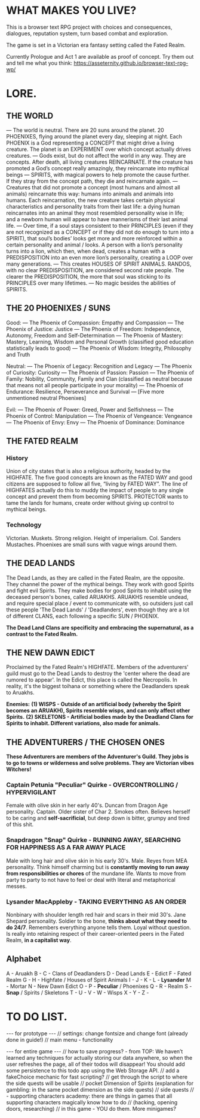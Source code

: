 # WHAT MAKES YOU LIVE?

This is a browser text RPG project with choices and consequences, dialogues, reputation system, turn based combat and exploration. 

The game is set in a Victorian era fantasy setting called the Fated Realm. 

Currently Prologue and Act 1 are available as proof of concept. Try them out and tell me what you think: 
https://asseternity.github.io/browser-text-rpg-wp/

# LORE.
## THE WORLD 
— The world is neutral. There are 20 suns around the planet. 20 PHOENIXES, flying around the planet every day, sleeping at night. Each PHOENIX is a God representing a CONCEPT that might drive a living creature. The planet is an EXPERIMENT over which concept actually drives creatures.
— Gods exist, but do not affect the world in any way. They are concepts. After death, all living creatures REINCARNATE. If the creature has promoted a God’s concept really amazingly, they reincarnate into mythical beings — SPIRITS, with magical powers to help promote the cause further. If they stray from the concept path, they die and reincarnate again. 
— Creatures that did not promote a concept (most humans and almost all animals) reincarnate this way: humans into animals and animals into humans. Each reincarnation, the new creature takes certain physical characteristics and personality traits from their last life: a dying human reincarnates into an animal they most resembled personality wise in life; and a newborn human will appear to have mannerisms of their last animal life.
— Over time, if a soul stays consistent to their PRINCIPLES (even if they are not recognized as a CONCEPT or if they did not do enough to turn into a SPIRIT), that soul’s bodies’ looks get more and more reinforced within a certain personality and animal / looks. A person with a lion’s personality turns into a lion, which then, when dead, creates a human with a PREDISPOSITION into an even more lion’s personality, creating a LOOP over many generations.
— This creates HOUSES OF SPIRIT ANIMALS. RANDOS, with no clear PREDISPOSITION, are considered second rate people. The clearer the PREDISPOSITION, the more that soul was sticking to its PRINCIPLES over many lifetimes.
— No magic besides the abilities of SPIRITS.

## THE 20 PHOENIXES / SUNS
Good: 
— The Phoenix of Compassion: Empathy and Compassion
— The Phoenix of Justice: Justice
— The Phoenix of Freedom: Independence, Autonomy, Freedom and Self-Determination
— The Phoenix of Mastery: Mastery, Learning, Wisdom and Personal Growth (classified good education statistically leads to good)
— The Phoenix of Wisdom: Integrity, Philosophy and Truth

Neutral:
— The Phoenix of Legacy: Recognition and Legacy
— The Phoenix of Curiosity: Curiosity
— The Phoenix of Passion: Passion
— The Phoenix of Family: Nobility, Community, Family and Clan (classified as neutral because that means not all people participate in your morality)
— The Phoenix of Endurance: Resilience, Perseverance and Survival
— [Five more unmentioned neutral Phoenixes]

Evil:
— The Phoenix of Power: Greed, Power and Selfishness
— The Phoenix of Control: Manipulation
— The Phoenix of Vengeance: Vengeance
— The Phoenix of Envy: Envy
— The Phoenix of Dominance: Dominance

## THE FATED REALM
### History
Union of city states that is also a religious authority, headed by the HIGHFATE. The five good concepts are known as the FATED WAY and good citizens are supposed to follow all five, “living by FATED WAY”. The line of HIGHFATES actually do this to muddy the impact of people to any single concept and prevent them from becoming SPIRITS. PROTECTOR wants to tame the lands for humans, create order without giving up control to mythical beings.

### Technology
Victorian. Muskets. Strong religion. Height of imperialism. Col. Sanders Mustaches. Phoenixes are small suns with vague wings around them.

## THE DEAD LANDS
The Dead Lands, as they are called in the Fated Realm, are the opposite. They channel the power of the mythical beings. They work with good Spirits and fight evil Spirits. They make bodies for good Spirits to inhabit using the deceased person's bones, called ARUAKHS. ARUAKHS resemble undead, and require special place / event to communicate with, so outsiders just call these people 'The Dead Lands' / 'Deadlanders', even though they are a lot of different CLANS, each following a specific SUN / PHOENIX. 

**The Dead Land Clans are specificity and embracing the supernatural, as a contrast to the Fated Realm.**

## THE NEW DAWN EDICT
Proclaimed by the Fated Realm's HIGHFATE. Members of the adventurers' guild must go to the Dead Lands to destroy the 'center where the dead are rumored to appear'. In the Edict, this place is called the Necropolis. In reality, it's the biggest toihana or something where the Deadlanders speak to Aruakhs. 

**Enemies:**
**(1) WISPS - Outside of an artificial body (whereby the Spirit becomes an ARUAKH), Spirits resemble wisps, and can only affect other Spirits.** 
**(2) SKELETONS - Artificial bodies made by the Deadland Clans for Spirits to inhabit. Different variations, also made for animals.**

## THE ADVENTURERS / THE CHOSEN ONES
**These Adventurers are members of the Adventurer's Guild. They jobs is to go to towns or wilderness and solve problems. They are Victorian vibes Witchers!**

### Captain Petunia "Peculiar" Quirke - OVERCONTROLLING / HYPERVIGILANT
Female with olive skin in her early 40's. Duncan from Dragon Age personality. Captain. Older sister of Char 2. Smokes often. Believes herself to be caring and **self-sacrificial**, but deep down is bitter, grumpy and tired of this shit.

### Snapdragon "Snap" Quirke - RUNNING AWAY, SEARCHING FOR HAPPINESS AS A FAR AWAY PLACE
Male with long hair and olive skin in his early 30's. Male. Reyes from MEA personality. Think himself charming but is **constantly moving to run away from responsibilities or chores** of the mundane life. Wants to move from party to party to not have to feel or deal with literal and metaphorical messes.

### Lysander MacAppleby - TAKING EVERYTHING AS AN ORDER
Nonbinary with shoulder length red hair and scars in their mid 30's. Jane Shepard personality. Soldier to the bone, **thinks about what they need to do 24/7**. Remembers everything anyone tells them. Loyal without question. Is really into retaining respect of their career-oriented peers in the Fated Realm, **in a capitalist way**. 

## Alphabet
A - Aruakh
B - 
C - Clans of Deadlanders
D - Dead Lands
E - Edict
F - Fated Realm
G - 
H - Highfate / Houses of Spirit Animals
I - 
J - 
K - 
L - **Lysander**
M - Mortar
N - New Dawn Edict
O - 
P - **Peculiar** / Phoenixes
Q - 
R - Realm
S - **Snap** / Spirits / Skeletons
T - 
U - 
V - 
W - Wisps
X - 
Y - 
Z - 

# TO DO LIST.
--- for prototype ---
// settings: change fontsize and change font (already done in guide!)
// main menu - functionality

--- for entire game ---
// how to save progress? - from TOP: We haven’t learned any techniques for actually storing our data anywhere, so when the user refreshes the page, all of their todos will disappear! You should add some persistence to this todo app using the Web Storage API.
// add a fakeChoice mechanic for fast scripting? 
// get through the script to where the side quests will be usable
// pocket Dimension of Spirits (explanation for gambling: in the same pocket dimension as the side quests)
// side quests
// - supporting characters academy: there are things in games that all supporting characters magically know how to do 
// (hacking, opening doors, researching)
// in this game - YOU do them. More minigames?